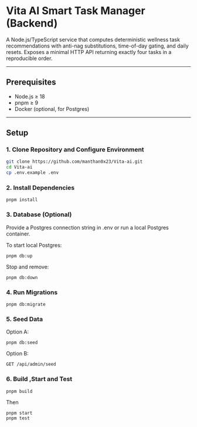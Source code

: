 # Vita AI Smart Task Manager (Backend)

A Node.js/TypeScript service that computes deterministic wellness task recommendations with anti-nag substitutions, time-of-day gating, and daily resets. Exposes a minimal HTTP API returning exactly four tasks in a reproducible order.

---

## Prerequisites

- Node.js ≥ 18  
- pnpm ≥ 9  
- Docker (optional, for Postgres)

---

## Setup

### 1. Clone Repository  and Configure Environment
```bash
git clone https://github.com/manthan0x23/Vita-ai.git
cd Vita-ai
cp .env.example .env
```

### 2. Install Dependencies
```
pnpm install
```

### 3. Database (Optional)
Provide a Postgres connection string in .env or run a local Postgres container.

To start local Postgres:
```
pnpm db:up
```
Stop and remove:
```
pnpm db:down
```

### 4. Run Migrations
```
pnpm db:migrate
```

### 5. Seed Data
Option A:
```
pnpm db:seed
```
Option B:
```
GET /api/admin/seed
```

### 6. Build ,Start and Test
```
pnpm build 
```
Then
```
pnpm start
pnpm test
```
